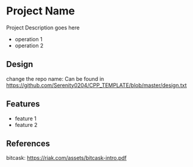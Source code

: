 
# Project Name
Project Description goes here

* operation 1
* operation 2


## Design
change the repo name:
Can be found in https://github.com/Serenity0204/CPP_TEMPLATE/blob/master/design.txt


## Features

- feature 1
- feature 2

## References
bitcask: https://riak.com/assets/bitcask-intro.pdf

